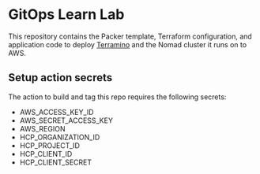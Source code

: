 # GitOps Learn Lab

This repository contains the Packer template, Terraform configuration, and application code to deploy [Terramino](https://github.com/hashicorp-education/terramino-go) and the Nomad cluster it runs on to AWS.

## Setup action secrets

The action to build and tag this repo requires the following secrets:

- AWS_ACCESS_KEY_ID
- AWS_SECRET_ACCESS_KEY
- AWS_REGION
- HCP_ORGANIZATION_ID
- HCP_PROJECT_ID
- HCP_CLIENT_ID
- HCP_CLIENT_SECRET
